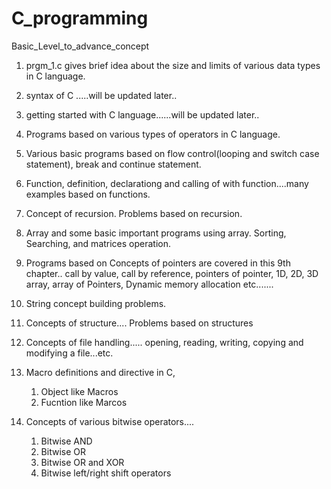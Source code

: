 # C_programming
Basic_Level_to_advance_concept

1. prgm_1.c gives brief idea about the size and limits of various data types in C language.

2. syntax of C .....will be updated later..

3. getting started with C language......will be updated later..

4. Programs based on various types of operators in C language.

5. Various basic programs based on flow control(looping and switch case statement), break and continue statement.

6. Function, definition, declarationg and calling of with function....many examples based on functions.

7. Concept of recursion. Problems based on recursion.

8. Array and some basic important programs using array. Sorting, Searching, and matrices operation.


9. Programs based on Concepts of pointers are covered in this 9th chapter.. call by value, call by reference, pointers of pointer, 1D, 2D, 3D array, array of Pointers, Dynamic memory allocation etc.......

10. String concept building problems.

11. Concepts of structure.... Problems based on structures

12. Concepts of file handling..... opening, reading, writing, copying and modifying a file...etc.

13. Macro definitions and directive in C, 
	1. Object like Macros
	2. Fucntion like Marcos

14. Concepts of various bitwise operators.... 
	1. Bitwise AND
	2. Bitwise OR
	3. Bitwise OR and XOR
	4. Bitwise left/right shift operators  


